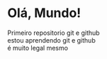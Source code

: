 # Olá, Mundo!

Primeiro repositorio git e github <br>
estou aprendendo git e github <br>
é muito legal mesmo